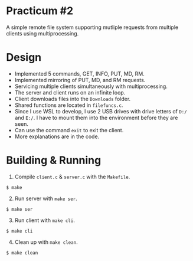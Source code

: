 # Practicum #2

A simple remote file system supporting mutliple requests from multiple clients using multiprocessing.

# Design
- Implemented 5 commands, GET, INFO, PUT, MD, RM.
- Implemented mirroring of PUT, MD, and RM requests.
- Servicing multiple clients simultaneously with multiprocessing.
- The server and client runs on an infinite loop.
- Client downloads files into the `Downloads` folder.
- Shared functions are located in `filefuncs.c`.
- Since I use WSL to develop, I use 2 USB drives with drive letters of `D:/` and `E:/`. I have to mount them into the environment before they are seen.
- Can use the command `exit` to exit the client. 
- More explanations are in the code.

# Building & Running
1. Compile `client.c` & `server.c` with the `Makefile`.
```
$ make
```
2. Run server with `make ser`.
```
$ make ser
```
3. Run client with `make cli`.
```
$ make cli
```
4. Clean up with `make clean`.
```
$ make clean
```